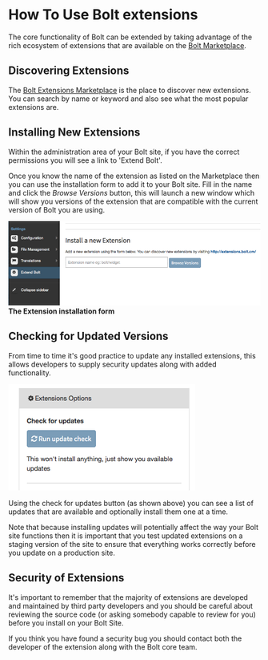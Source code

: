 How To Use Bolt extensions
===========================

The core functionality of Bolt can be extended by taking advantage of the rich ecosystem of extensions that are available 
on the <a href="http://extensions.bolt.cm">Bolt Marketplace</a>.

Discovering Extensions
----------------------

The <a href="http://extensions.bolt.cm">Bolt Extensions Marketplace</a> is the place to discover new extensions. You can search by name
or keyword and also see what the most popular extensions are.


Installing New Extensions
----------------------

Within the administration area of your Bolt site, if you have the correct permissions you will see a link to 'Extend Bolt'.

Once you know the name of the extension as listed on the Marketplace then you can use the installation form to add it to your
Bolt site. Fill in the name and click the *Browse Versions* button, this will launch a new window which will show you versions
of the extension that are compatible with the current version of Bolt you are using.

<img src="/files/install-new-extension.png"></a><br>
**The Extension installation form**


Checking for Updated Versions
-----------------------------

From time to time it's good practice to update any installed extensions, this allows developers to supply security updates along
with added functionality. 

<img src="/files/extensions-check-updates.png"></a><br>

Using the check for updates button (as shown above) you can see a list of updates that are available and optionally install them
one at a time. 

Note that because installing updates will potentially affect the way your Bolt site functions then it is important that you test
updated extensions on a staging version of the site to ensure that everything works correctly before you update on a production site.

Security of Extensions
------------------------

It's important to remember that the majority of extensions are developed and maintained by third party developers and you should be
careful about reviewing the source code (or asking somebody capable to review for you) before you install on your Bolt Site.

If you think you have found a security bug you should contact both the developer of the extension along with the Bolt core team.
